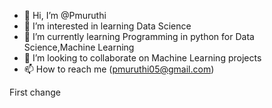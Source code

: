- 👋 Hi, I’m @Pmuruthi
- 👀 I’m interested in learning Data Science
- 🌱 I’m currently learning Programming in python for Data Science,Machine Learning
- 💞️ I’m looking to collaborate on Machine Learning projects
- 📫 How to reach me (pmuruthi05@gmail.com)

<!---
Pmuruthi/Pmuruthi is a ✨ special ✨ repository because its `README.md` (this file) appears on your GitHub profile.
You can click the Preview link to take a look at your changes.
--->
First change
